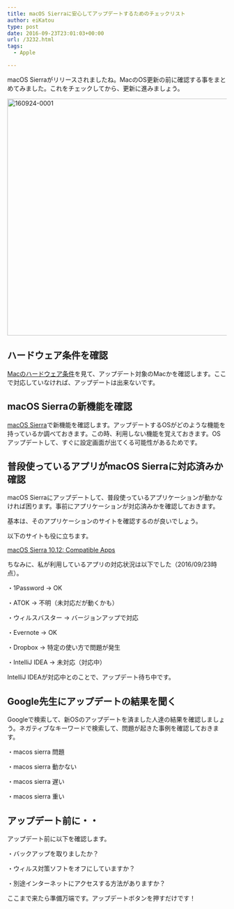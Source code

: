 ```yaml
---
title: macOS Sierraに安心してアップデートするためのチェックリスト
author: eiKatou
type: post
date: 2016-09-23T23:01:03+00:00
url: /3232.html
tags:
  - Apple

---
```

macOS Sierraがリリースされましたね。MacのOS更新の前に確認する事をまとめてみました。これをチェックしてから、更新に進みましょう。

<img src="http://eikatou.net/blog/wp-content/uploads/2016/09/160924-0001.jpg" alt="160924-0001" width="800" height="542" class="alignnone size-full wp-image-3235" srcset="/uploads/2016/09/160924-0001.jpg 800w, /uploads/2016/09/160924-0001-300x203.jpg 300w, /uploads/2016/09/160924-0001-768x520.jpg 768w, /uploads/2016/09/160924-0001-443x300.jpg 443w" sizes="(max-width: 800px) 100vw, 800px" />

## ハードウェア条件を確認

<a href="http://www.apple.com/jp/macos/how-to-upgrade/#hardware-requirements" target="_blank">Macのハードウェア条件</a>を見て、アップデート対象のMacかを確認します。ここで対応していなければ、アップデートは出来ないです。

## macOS Sierraの新機能を確認

<a href="http://www.apple.com/jp/macos/sierra/" target="_blank">macOS Sierra</a>で新機能を確認します。アップデートするOSがどのような機能を持っているか調べておきます。この時、利用しない機能を覚えておきます。OSアップデートして、すぐに設定画面が出てくる可能性があるためです。

## 普段使っているアプリがmacOS Sierraに対応済みか確認

macOS Sierraにアップデートして、普段使っているアプリケーションが動かなければ困ります。事前にアプリケーションが対応済みかを確認しておきます。

基本は、そのアプリケーションのサイトを確認するのが良いでしょう。
  
以下のサイトも役に立ちます。
  
<a href="http://forums.macrumors.com/threads/macos-sierra-10-12-compatible-apps.1977335/" target="_blank">macOS Sierra 10.12: Compatible Apps</a>

ちなみに、私が利用しているアプリの対応状況は以下でした（2016/09/23時点）。
  
・1Password -> OK
  
・ATOK -> 不明（未対応だが動くかも）
  
・ウィルスバスター -> バージョンアップで対応
  
・Evernote -> OK
  
・Dropbox -> 特定の使い方で問題が発生
  
・IntelliJ IDEA -> 未対応（対応中）

IntelliJ IDEAが対応中とのことで、アップデート待ち中です。

## Google先生にアップデートの結果を聞く

Googleで検索して、新OSのアップデートを済ました人達の結果を確認しましょう。ネガティブなキーワードで検索して、問題が起きた事例を確認しておきます。
  
・macos sierra 問題
  
・macos sierra 動かない
  
・macos sierra 遅い
  
・macos sierra 重い 

## アップデート前に・・

アップデート前に以下を確認します。
  
・バックアップを取りましたか？
  
・ウィルス対策ソフトをオフにしていますか？
  
・別途インターネットにアクセスする方法がありますか？

ここまで来たら準備万端です。アップデートボタンを押すだけです！
